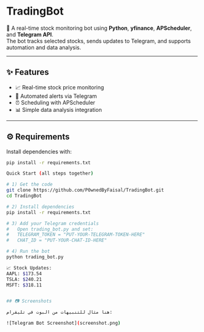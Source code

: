 # TradingBot  

🚀 A real-time stock monitoring bot using **Python**, **yfinance**, **APScheduler**, and **Telegram API**.  
The bot tracks selected stocks, sends updates to Telegram, and supports automation and data analysis.  

---

## ✨ Features
- 📈 Real-time stock price monitoring  
- 🤖 Automated alerts via Telegram  
- ⏰ Scheduling with APScheduler  
- 📊 Simple data analysis integration  

---

## ⚙️ Requirements
Install dependencies with:

```bash
pip install -r requirements.txt

Quick Start (all steps together)

# 1) Get the code
git clone https://github.com/P0wnedByFaisal/TradingBot.git
cd TradingBot

# 2) Install dependencies
pip install -r requirements.txt

# 3) Add your Telegram credentials
#   Open trading_bot.py and set:
#   TELEGRAM_TOKEN = "PUT-YOUR-TELEGRAM-TOKEN-HERE"
#   CHAT_ID = "PUT-YOUR-CHAT-ID-HERE"

# 4) Run the bot
python trading_bot.py

📈 Stock Updates:
AAPL: $173.54
TSLA: $240.21
MSFT: $318.11


## 📷 Screenshots  

هنا مثال للتنبيهات من البوت في تليقرام:  

![Telegram Bot Screenshot](screenshot.png)
